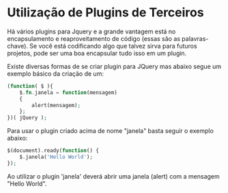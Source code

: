 # Utilização de Plugins de Terceiros

Há vários plugins para Jquery e a grande vantagem está no encapsulamento e reaproveitamento de código (essas são as palavras-chave). 
Se você está codificando algo que talvez sirva para futuros projetos, pode ser uma boa encapsular tudo isso em um plugin.

Existe diversas formas de se criar plugin para JQuery mas abaixo segue um exemplo básico da criação de um:

```php
(function( $ ){
    $.fn.janela = function(mensagem) 
    {
        alert(mensagem);
    }; 
})( jQuery );
```

Para usar o plugin criado acima de nome "janela" basta seguir o exemplo abaixo:

```php
$(document).ready(function() {
    $.janela('Hello World');
});
```

Ao utilizar o plugin 'janela' deverá abrir uma janela (alert) com a mensagem "Hello World".
